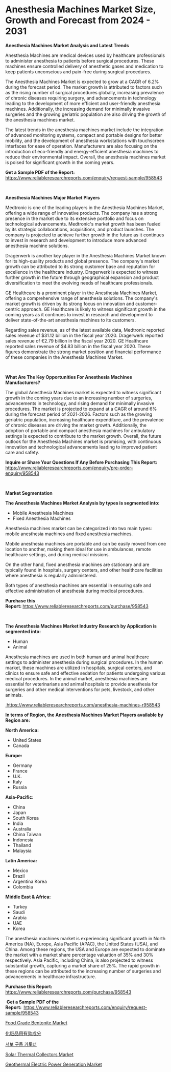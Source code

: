 <p><h1>Anesthesia Machines Market Size, Growth and Forecast from 2024 - 2031</h1></p><p><strong>Anesthesia Machines Market Analysis and Latest Trends</strong></p>
<p><p>Anesthesia Machines are medical devices used by healthcare professionals to administer anesthesia to patients before surgical procedures. These machines ensure controlled delivery of anesthetic gases and medication to keep patients unconscious and pain-free during surgical procedures.</p><p>The Anesthesia Machines Market is expected to grow at a CAGR of 6.2% during the forecast period. The market growth is attributed to factors such as the rising number of surgical procedures globally, increasing prevalence of chronic diseases requiring surgery, and advancements in technology leading to the development of more efficient and user-friendly anesthesia machines. Additionally, the increasing demand for minimally invasive surgeries and the growing geriatric population are also driving the growth of the anesthesia machines market.</p><p>The latest trends in the anesthesia machines market include the integration of advanced monitoring systems, compact and portable designs for better mobility, and the development of anesthesia workstations with touchscreen interfaces for ease of operation. Manufacturers are also focusing on the introduction of eco-friendly and energy-efficient anesthesia machines to reduce their environmental impact. Overall, the anesthesia machines market is poised for significant growth in the coming years.</p></p>
<p><strong>Get a Sample PDF of the Report:&nbsp;</strong> <a href="https://www.reliableresearchreports.com/enquiry/request-sample/958543">https://www.reliableresearchreports.com/enquiry/request-sample/958543</a></p>
<p>&nbsp;</p>
<p><strong>Anesthesia Machines Major Market Players</strong></p>
<p><p>Medtronic is one of the leading players in the Anesthesia Machines Market, offering a wide range of innovative products. The company has a strong presence in the market due to its extensive portfolio and focus on technological advancements. Medtronic's market growth has been fueled by its strategic collaborations, acquisitions, and product launches. The company is projected to achieve further growth in the future as it continues to invest in research and development to introduce more advanced anesthesia machine solutions.</p><p>Dragerwerk is another key player in the Anesthesia Machines Market known for its high-quality products and global presence. The company's market growth can be attributed to its strong customer base and reputation for excellence in the healthcare industry. Dragerwerk is expected to witness further growth in the future through geographical expansion and product diversification to meet the evolving needs of healthcare professionals.</p><p>GE Healthcare is a prominent player in the Anesthesia Machines Market, offering a comprehensive range of anesthesia solutions. The company's market growth is driven by its strong focus on innovation and customer-centric approach. GE Healthcare is likely to witness significant growth in the coming years as it continues to invest in research and development to deliver state-of-the-art anesthesia machines to its customers.</p><p>Regarding sales revenue, as of the latest available data, Medtronic reported sales revenue of $31.12 billion in the fiscal year 2020. Dragerwerk reported sales revenue of €2.79 billion in the fiscal year 2020. GE Healthcare reported sales revenue of $4.83 billion in the fiscal year 2020. These figures demonstrate the strong market position and financial performance of these companies in the Anesthesia Machines Market.</p></p>
<p>&nbsp;</p>
<p><strong>What Are The Key Opportunities For Anesthesia Machines Manufacturers?</strong></p>
<p><p>The global Anesthesia Machines market is expected to witness significant growth in the coming years due to an increasing number of surgeries, advancements in technology, and rising demand for minimally invasive procedures. The market is projected to expand at a CAGR of around 6% during the forecast period of 2021-2026. Factors such as the growing geriatric population, increasing healthcare expenditure, and the prevalence of chronic diseases are driving the market growth. Additionally, the adoption of portable and compact anesthesia machines for ambulatory settings is expected to contribute to the market growth. Overall, the future outlook for the Anesthesia Machines market is promising, with continuous innovation and technological advancements leading to improved patient care and safety.</p></p>
<p><strong>Inquire or Share Your Questions If Any Before Purchasing This Report:</strong> <a href="https://www.reliableresearchreports.com/enquiry/pre-order-enquiry/958543">https://www.reliableresearchreports.com/enquiry/pre-order-enquiry/958543</a></p>
<p>&nbsp;</p>
<p><strong>Market Segmentation</strong></p>
<p><strong>The Anesthesia Machines Market Analysis by types is segmented into:</strong></p>
<p><ul><li>Mobile Anesthesia Machines</li><li>Fixed Anesthesia Machines</li></ul></p>
<p><p>Anesthesia machines market can be categorized into two main types: mobile anesthesia machines and fixed anesthesia machines. </p><p>Mobile anesthesia machines are portable and can be easily moved from one location to another, making them ideal for use in ambulances, remote healthcare settings, and during medical missions. </p><p>On the other hand, fixed anesthesia machines are stationary and are typically found in hospitals, surgery centers, and other healthcare facilities where anesthesia is regularly administered. </p><p>Both types of anesthesia machines are essential in ensuring safe and effective administration of anesthesia during medical procedures.</p></p>
<p><strong>Purchase this Report:&nbsp;</strong><a href="https://www.reliableresearchreports.com/purchase/958543">https://www.reliableresearchreports.com/purchase/958543</a></p>
<p>&nbsp;</p>
<p><strong>The Anesthesia Machines Market Industry Research by Application is segmented into:</strong></p>
<p><ul><li>Human</li><li>Animal</li></ul></p>
<p><p>Anesthesia machines are used in both human and animal healthcare settings to administer anesthesia during surgical procedures. In the human market, these machines are utilized in hospitals, surgical centers, and clinics to ensure safe and effective sedation for patients undergoing various medical procedures. In the animal market, anesthesia machines are essential for veterinarians and animal hospitals to provide anesthesia for surgeries and other medical interventions for pets, livestock, and other animals.</p></p>
<p><a href="https://www.reliableresearchreports.com/anesthesia-machines-r958543">&nbsp;https://www.reliableresearchreports.com/anesthesia-machines-r958543</a></p>
<p><strong>In terms of Region, the Anesthesia Machines Market Players available by Region are:</strong></p>
<p>
    <p> <strong> North America: </strong>
        <ul>
            <li>United States</li>
            <li>Canada</li>
        </ul>
        </p> 
    <p> <strong> Europe: </strong>
        <ul>
            <li>Germany</li>
            <li>France</li>
            <li>U.K.</li>
            <li>Italy</li>
            <li>Russia</li>
        </ul>
        </p> 
    <p> <strong> Asia-Pacific: </strong>
        <ul>
            <li>China</li>
            <li>Japan</li>
            <li>South Korea</li>
            <li>India</li>
            <li>Australia</li>
            <li>China Taiwan</li>
            <li>Indonesia</li>
            <li>Thailand</li>
            <li>Malaysia</li>
        </ul>
        </p> 
    <p> <strong> Latin America: </strong>
        <ul>
            <li>Mexico</li>
            <li>Brazil</li>
            <li>Argentina Korea</li>
            <li>Colombia</li>
        </ul>
        </p> 
    <p> <strong> Middle East & Africa: </strong>
        <ul>
            <li>Turkey</li>
            <li>Saudi</li>
            <li>Arabia</li>
            <li>UAE</li>
            <li>Korea</li>
        </ul>
    </p>
    </p>
<p><p>The anesthesia machines market is experiencing significant growth in North America (NA), Europe, Asia Pacific (APAC), the United States (USA), and China. Among these regions, the USA and Europe are expected to dominate the market with a market share percentage valuation of 35% and 30% respectively. Asia Pacific, including China, is also projected to witness substantial growth, capturing a market share of 25%. The rapid growth in these regions can be attributed to the increasing number of surgeries and advancements in healthcare infrastructure.</p></p>
<p><strong>Purchase this Report: </strong><a href="https://www.reliableresearchreports.com/purchase/958543">https://www.reliableresearchreports.com/purchase/958543</a></p>
<p>&nbsp;<strong>Get a Sample PDF of the Report:&nbsp;&nbsp;</strong><a href="https://www.reliableresearchreports.com/enquiry/request-sample/958543">https://www.reliableresearchreports.com/enquiry/request-sample/958543</a></p>
<p><strong></strong></p>
<p><p><a href="https://github.com/arionmp/Market-Research-Report-List-5/blob/main/food-grade-bentonite-market.md">Food Grade Bentonite Market</a></p><p><a href="https://github.com/mohamedbakry57/Market-Research-Report-List-5/blob/main/902204587374.md">化粧品用有効成分</a></p><p><a href="https://github.com/laholand/Market-Research-Report-List-6/blob/main/9159399108262.md">서보 구동 카토너</a></p><p><a href="https://issuu.com/reportprime-2/docs/solar-thermal-collectors-market-siz_4b61737183a52f">Solar Thermal Collectors Market</a></p><p><a href="https://issuu.com/reportprime-2/docs/geothermal-electric-power-generatio_ed800a47de1e15">Geothermal Electric Power Generation Market</a></p></p>